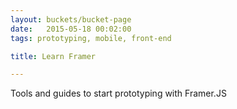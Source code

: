 ```yaml
---
layout: buckets/bucket-page
date:   2015-05-18 00:02:00
tags: prototyping, mobile, front-end

title: Learn Framer

---
```


Tools and guides to start prototyping with Framer.JS

